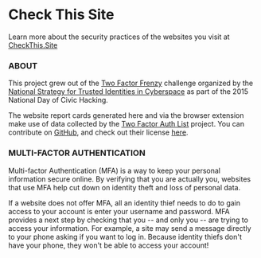 # Check This Site

Learn more about the security practices of the websites you visit at [CheckThis.Site](http://www.checkthis.site)

### ABOUT

This project grew out of the [Two Factor Frenzy](http://hackforchange.org/challenges/two-factor-frenzy/) challenge organized by the [National Strategy for Trusted Identities in Cyberspace](http://www.nist.gov/nstic/) as part of the 2015 National Day of Civic Hacking.

The website report cards generated here and via the browser extension make use of data collected by the [Two Factor Auth List](https://twofactorauth.org/) project. You can contribute on [GitHub](https://twofactorauth.org/), and check out their license [here](https://github.com/jdavis/twofactorauth/blob/master/LICENSE).

### MULTI-FACTOR AUTHENTICATION

Multi-factor Authentication (MFA) is a way to keep your personal information secure online. By verifying that you are actually you, websites that use MFA help cut down on identity theft and loss of personal data.

If a website does not offer MFA, all an identity thief needs to do to gain access to your account is enter your username and password. MFA provides a next step by checking that you -- and only you -- are trying to access your information. For example, a site may send a message directly to your phone asking if you want to log in. Because identity thiefs don't have your phone, they won't be able to access your account!
